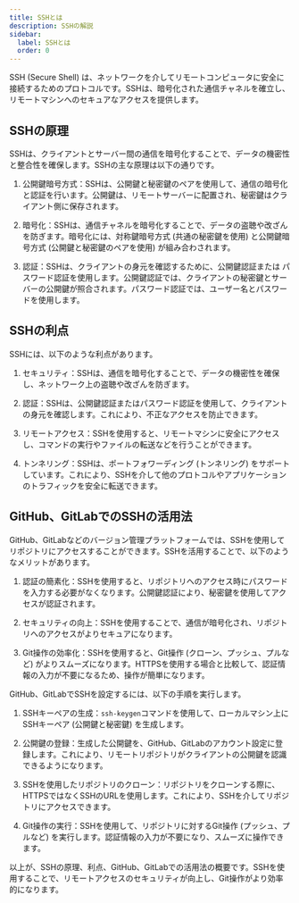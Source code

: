 ```yaml
---
title: SSHとは
description: SSHの解説
sidebar:
  label: SSHとは
  order: 0
---
```


SSH (Secure Shell) は、ネットワークを介してリモートコンピュータに安全に接続するためのプロトコルです。SSHは、暗号化された通信チャネルを確立し、リモートマシンへのセキュアなアクセスを提供します。

## SSHの原理

SSHは、クライアントとサーバー間の通信を暗号化することで、データの機密性と整合性を確保します。SSHの主な原理は以下の通りです。

1. 公開鍵暗号方式：SSHは、公開鍵と秘密鍵のペアを使用して、通信の暗号化と認証を行います。公開鍵は、リモートサーバーに配置され、秘密鍵はクライアント側に保存されます。

2. 暗号化：SSHは、通信チャネルを暗号化することで、データの盗聴や改ざんを防ぎます。暗号化には、対称鍵暗号方式 (共通の秘密鍵を使用) と公開鍵暗号方式 (公開鍵と秘密鍵のペアを使用) が組み合わされます。

3. 認証：SSHは、クライアントの身元を確認するために、公開鍵認証または パスワード認証を使用します。公開鍵認証では、クライアントの秘密鍵とサーバーの公開鍵が照合されます。パスワード認証では、ユーザー名とパスワードを使用します。

## SSHの利点

SSHには、以下のような利点があります。

1. セキュリティ：SSHは、通信を暗号化することで、データの機密性を確保し、ネットワーク上の盗聴や改ざんを防ぎます。

2. 認証：SSHは、公開鍵認証またはパスワード認証を使用して、クライアントの身元を確認します。これにより、不正なアクセスを防止できます。

3. リモートアクセス：SSHを使用すると、リモートマシンに安全にアクセスし、コマンドの実行やファイルの転送などを行うことができます。

4. トンネリング：SSHは、ポートフォワーディング (トンネリング) をサポートしています。これにより、SSHを介して他のプロトコルやアプリケーションのトラフィックを安全に転送できます。

## GitHub、GitLabでのSSHの活用法

GitHub、GitLabなどのバージョン管理プラットフォームでは、SSHを使用してリポジトリにアクセスすることができます。SSHを活用することで、以下のようなメリットがあります。

1. 認証の簡素化：SSHを使用すると、リポジトリへのアクセス時にパスワードを入力する必要がなくなります。公開鍵認証により、秘密鍵を使用してアクセスが認証されます。

2. セキュリティの向上：SSHを使用することで、通信が暗号化され、リポジトリへのアクセスがよりセキュアになります。

3. Git操作の効率化：SSHを使用すると、Git操作 (クローン、プッシュ、プルなど) がよりスムーズになります。HTTPSを使用する場合と比較して、認証情報の入力が不要になるため、操作が簡単になります。

GitHub、GitLabでSSHを設定するには、以下の手順を実行します。

1. SSHキーペアの生成：`ssh-keygen`コマンドを使用して、ローカルマシン上にSSHキーペア (公開鍵と秘密鍵) を生成します。

2. 公開鍵の登録：生成した公開鍵を、GitHub、GitLabのアカウント設定に登録します。これにより、リモートリポジトリがクライアントの公開鍵を認識できるようになります。

3. SSHを使用したリポジトリのクローン：リポジトリをクローンする際に、HTTPSではなくSSHのURLを使用します。これにより、SSHを介してリポジトリにアクセスできます。

4. Git操作の実行：SSHを使用して、リポジトリに対するGit操作 (プッシュ、プルなど) を実行します。認証情報の入力が不要になり、スムーズに操作できます。

以上が、SSHの原理、利点、GitHub、GitLabでの活用法の概要です。SSHを使用することで、リモートアクセスのセキュリティが向上し、Git操作がより効率的になります。
